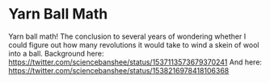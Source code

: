 # Yarn Ball Math
Yarn ball math! The conclusion to several years of wondering whether I could figure out how many revolutions it would take to wind a skein of wool into a ball. 
Background here: https://twitter.com/sciencebanshee/status/1537113573679370241
And here: https://twitter.com/sciencebanshee/status/1538216978418106368
